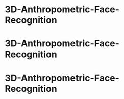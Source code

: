 # 3D-Anthropometric-Face-Recognition
# 3D-Anthropometric-Face-Recognition
# 3D-Anthropometric-Face-Recognition
